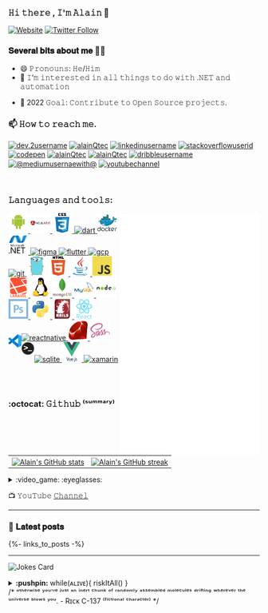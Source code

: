 <h3 align="Left">𝙷𝚒 𝚝𝚑𝚎𝚛𝚎 , 𝙸'𝚖 𝙰𝚕𝚊𝚒𝚗 👋</h3>

[![Website](https://img.shields.io/website?down_color=lightgrey&down_message=Down&style=for-the-badge&up_color=Green&up_message=Up&url=https%3A%2F%2FalainQtec.com)](https://www.alainQtec.com)
[![Twitter Follow](https://img.shields.io/twitter/follow/alainQtec?color=1DA1F2&logo=twitter&label=Follow&style=for-the-badge)](https://www.twitter.com/intent/follow?original_referer=https%3A%2F%2Fgithub.com%2FalainQtec&screen_name=)
<!-- <p align="left"> 
<img alt="Typing SVG" src="https://readme-typing-svg.herokuapp.com?color=%234F8BD7&size=17&duration=4958&width=650&height=49&lines=Wubba+lubba+dub+dub!;I'm+a+self-driven+tech+savvy+dude+with+a+knack+for+Coding+%26+design.+;An+aspiring+programmer+%26+College+undergrad;I+Love+exploring+new+technologies+and+always+open+to+challenges.;...">
</p> -->

<h3>𝐒𝐞𝐯𝐞𝐫𝐚𝐥 𝐛𝐢𝐭𝐬 𝐚𝐛𝐨𝐮𝐭 𝐦𝐞 👨‍💻</h3>

- 😄 𝙿𝚛𝚘𝚗𝚘𝚞𝚗𝚜: 𝙷𝚎/𝙷𝚒𝚖
- 👀 𝙸’𝚖 𝚒𝚗𝚝𝚎𝚛𝚎𝚜𝚝𝚎𝚍 𝚒𝚗 𝚊𝚕𝚕 𝚝𝚑𝚒𝚗𝚐𝚜 𝚝𝚘 𝚍𝚘 𝚠𝚒𝚝𝚑 .𝙽𝙴𝚃 𝚊𝚗𝚍 𝚊𝚞𝚝𝚘𝚖𝚊𝚝𝚒𝚘𝚗
<!-- - 🌱 𝙸’𝚖 𝚌𝚞𝚛𝚛𝚎𝚗𝚝𝚕𝚢 [𝚕𝚎𝚊𝚛𝚗𝚒𝚗𝚐 𝙶𝚘](https://alainQtec.com/blog/learning-go-to-use-with-hugo-challenges-and-hacks) -->
- 🎯 2022 𝙶𝚘𝚊𝚕: 𝙲𝚘𝚗𝚝𝚛𝚒𝚋𝚞𝚝𝚎 𝚝𝚘 𝙾𝚙𝚎𝚗 𝚂𝚘𝚞𝚛𝚌𝚎 𝚙𝚛𝚘𝚓𝚎𝚌𝚝𝚜.
<!-- - 💞️ 𝙸’𝚖 𝚕𝚘𝚘𝚔𝚒𝚗𝚐 𝚝𝚘 𝚌𝚘𝚕𝚕𝚊𝚋𝚘𝚛𝚊𝚝𝚎 .𝙽𝙴𝚃 𝚌𝚘𝚛𝚎 𝚋𝚊𝚜𝚎𝚜 𝚝𝚘𝚘𝚕𝚜 𝚊𝚗𝚍 𝚋𝚊𝚜𝚒𝚌𝚊𝚕𝚕𝚢 𝚊𝚕𝚕 𝚛𝚎𝚙𝚘𝚜 𝚙𝚒𝚗𝚗𝚎𝚍 𝚋𝚎𝚕𝚕𝚘𝚠. -->

<!-- - ☕ 𝙸’𝚖 𝚌𝚞𝚛𝚛𝚎𝚗𝚝𝚕𝚢 𝚠𝚘𝚛𝚔𝚒𝚗𝚐 𝚘𝚗 [𝙼𝚊𝚌𝚑𝚒𝚗𝚎 𝚕𝚎𝚊𝚛𝚗𝚒𝚗𝚐](https://alainqtec.com/projects/machinelearning) 𝚊𝚗𝚍 [𝚠𝚎𝚋 𝚍𝚎𝚟𝚎𝚕𝚘𝚙𝚖𝚎𝚗𝚝](https://alainqtec.com/projects/webdesign) -->
<!-- - 📝 𝙸 𝚛𝚎𝚐𝚞𝚕𝚊𝚛𝚕𝚢 𝚠𝚛𝚒𝚝𝚎 𝚊𝚛𝚝𝚒𝚌𝚕𝚎𝚜 𝚘𝚗 𝚖𝚢 <a href="https://alainqtec.com/blog/" title="𝚊𝚕𝚊𝚒𝚗𝚀𝚝𝚎𝚌.𝚌𝚘𝚖/𝚋𝚕𝚘𝚐  &̴   𝚌𝚢𝚋𝚛𝚝𝚛𝚡.𝚌𝚘𝚖">𝚋𝚕𝚘𝚐𝚜</a> -->

<!-- ### 𝙳𝚒𝚐𝚒𝚝𝚊𝚕 𝚏𝚘𝚘𝚝𝚙𝚛𝚒𝚗𝚝

𝙵𝚎𝚠 𝚜𝚎𝚕𝚏-𝚋𝚞𝚒𝚕𝚝 𝚕𝚒𝚟𝚎 𝚝𝚘𝚘𝚕𝚜 𝙸 𝚞𝚜𝚎 𝚎𝚟𝚎𝚛𝚢𝚍𝚊𝚢 :
- 𝙵𝚎𝚎𝚍𝚋𝚊𝚌𝚔/𝙲𝚑𝚊𝚝 𝚙𝚕𝚊𝚝𝚏𝚘𝚛𝚖 : (I Shall build mine.)
- 𝚄𝚛𝚕-𝚜𝚑𝚘𝚛𝚝𝚎𝚗𝚎𝚛 : (I Shall build mine.)
<!--
[<img src="https://spotifynowplaying-mu.vercel.app" alt="alainQtec Spotify" width="350" />](https://open.spotify.com/user/tterywbii7eqpgndb93tjatja)
 -->

### 📫 𝙷𝚘𝚠 𝚝𝚘 𝚛𝚎𝚊𝚌𝚑 𝚖𝚎.

<p align="left">
<a href="https://dev.to/alainQtec" target="blank"><img align="center" src="https://github.com/AlainQtec/AlainQtec/blob/main/Images/dev-dot-to.svg" alt="dev.2username" height="30" width="40" /></a>
<a href="https://twitter.com/alainQtec" target="blank"><img align="center" src="https://github.com/AlainQtec/AlainQtec/blob/main/Images/twitter.svg" alt="alainQtec" height="30" width="40" /></a>
<a href="https://linkedin.com/in/alainQtec" target="blank"><img align="center" src="https://github.com/AlainQtec/AlainQtec/blob/main/Images/linkedin.svg" alt="linkedinusername" height="30" width="40" /></a>
<a href="https://stackoverflow.com/c/zautomakerz" target="blank"><img align="center" src="https://cdn.jsdelivr.net/npm/simple-icons@3.0.1/icons/stackoverflow.svg" alt="stackoverflowuserid" height="30" width="40" /></a>
<a href="https://codepen.io/alainqtec" target="blank"><img align="center" src="https://github.com/alainQtec/AlainQtec/blob/main/Images/Codepen.io.png" alt="codepen" height="35" width="35" /></a>
<a href="https://fb.com/alainQtec" target="blank"><img align="center" src="https://github.com/AlainQtec/AlainQtec/blob/main/Images/facebook.svg" alt="alainQtec" height="35" width="35" /></a>
<a href="https://instagram.com/alainQtec" target="blank"><img align="center" src="https://github.com/AlainQtec/AlainQtec/blob/main/Images/instagram.svg" alt="alainQtec" height="35" width="35" /></a>
<a href="https://dribbble.com/alainQtec" target="blank"><img align="center" src="https://github.com/AlainQtec/AlainQtec/blob/main/Images/dribbble.svg" alt="dribbleusername" height="30" width="40" /></a>
<a href="https://medium.com/@alainQtec" target="blank"><img align="center" src="https://github.com/AlainQtec/AlainQtec/blob/main/Images/medium.svg" alt="@mediumusernaewith@" height="30" width="40" /></a>
<a href="https://www.youtube.com/channel/UCDVYFgx4pJekehwMUuXOyNA/about" target="blank"><img align="center" src="https://github.com/AlainQtec/AlainQtec/blob/main/Images/youtube.svg" alt="youtubechannel" height="35" width="40" /></a>
</p>
<br />

### 𝙻𝚊𝚗𝚐𝚞𝚊𝚐𝚎𝚜 𝚊𝚗𝚍 𝚝𝚘𝚘𝚕𝚜:

<!-- markdownlint-disable MD033 -->
<a href="https://github.com/alainQtec">
 <img src="https://raw.githubusercontent.com/alainQtec/GitStats/actions_branch/generated_images/languagesDarkMode.svg#gh-dark-mode-only" width="280" align="right" alt="Languages"/>
 <img src="https://raw.githubusercontent.com/alainQtec/GitStats/actions_branch/generated_images/overviewDarkMode.svg#gh-dark-mode-only" width="280" align="right" alt="Overview Alain Gitstats"/>
</a>
<!-- markdownlint-enable MD033 -->

<img align="left" alt="Visual Studio Code" width="26px" src="https://raw.githubusercontent.com/github/explore/80688e429a7d4ef2fca1e82350fe8e3517d3494d/topics/visual-studio-code/visual-studio-code.png" />
<p align="left">
<a href="https://developer.android.com" target="_blank">
<img src="https://raw.githubusercontent.com/devicons/devicon/master/icons/android/android-original-wordmark.svg" alt="android" width="40" height="40"/> </a>
<a href="https://angular.io" target="_blank"> <img src="https://raw.githubusercontent.com/devicons/devicon/master/icons/angularjs/angularjs-original-wordmark.svg" alt="angularjs" width="40" height="40"/> </a> <a href="https://www.w3schools.com/css/" target="_blank">
<img src="https://raw.githubusercontent.com/devicons/devicon/master/icons/css3/css3-original-wordmark.svg" alt="css3" width="40" height="40"/> </a> <a href="https://dart.dev" target="_blank"> <img src="https://www.vectorlogo.zone/logos/dartlang/dartlang-icon.svg" alt="dart" width="40" height="40"/> </a>
<a href="https://www.docker.com/" target="_blank"> <img src="https://raw.githubusercontent.com/devicons/devicon/master/icons/docker/docker-original-wordmark.svg" alt="docker" width="40" height="40"/> </a>
<a href="https://dotnet.microsoft.com/" target="_blank"> <img src="https://raw.githubusercontent.com/devicons/devicon/master/icons/dot-net/dot-net-original-wordmark.svg" alt="dotnet" width="40" height="40"/> </a>
<a href="https://www.figma.com/" target="_blank"> <img src="https://www.vectorlogo.zone/logos/figma/figma-icon.svg" alt="figma" width="40" height="40"/> </a>
<a href="https://flutter.dev" target="_blank"> <img src="https://www.vectorlogo.zone/logos/flutterio/flutterio-icon.svg" alt="flutter" width="40" height="40"/> </a>
<a href="https://cloud.google.com" target="_blank"> <img src="https://www.vectorlogo.zone/logos/google_cloud/google_cloud-icon.svg" alt="gcp" width="40" height="40"/> </a>
<a href="https://git-scm.com/" target="_blank"> <img src="https://www.vectorlogo.zone/logos/git-scm/git-scm-icon.svg" alt="git" width="40" height="40"/> </a>
<a href="https://golang.org" target="_blank"> <img src="https://raw.githubusercontent.com/devicons/devicon/master/icons/go/go-original.svg" alt="go" width="40" height="40"/></a>
<a href="https://www.w3.org/html/" target="_blank"> <img src="https://raw.githubusercontent.com/devicons/devicon/master/icons/html5/html5-original-wordmark.svg" alt="html5" width="40" height="40"/> </a> <a href="https://www.java.com" target="_blank"> <img src="https://raw.githubusercontent.com/devicons/devicon/master/icons/java/java-original.svg" alt="java" width="40" height="40"/> </a> <a href="https://developer.mozilla.org/en-US/docs/Web/JavaScript" target="_blank"> <img src="https://raw.githubusercontent.com/devicons/devicon/master/icons/javascript/javascript-original.svg" alt="javascript" width="40" height="40"/> </a> <a href="https://laravel.com/" target="_blank"> <img src="https://raw.githubusercontent.com/devicons/devicon/master/icons/laravel/laravel-plain-wordmark.svg" alt="laravel" width="40" height="40"/> </a> <a href="https://www.linux.org/" target="_blank"> <img src="https://raw.githubusercontent.com/devicons/devicon/master/icons/linux/linux-original.svg" alt="linux" width="40" height="40"/> </a> <a href="https://www.mongodb.com/" target="_blank"> <img src="https://raw.githubusercontent.com/devicons/devicon/master/icons/mongodb/mongodb-original-wordmark.svg" alt="mongodb" width="40" height="40"/> </a> <a href="https://www.mysql.com/" target="_blank"> <img src="https://raw.githubusercontent.com/devicons/devicon/master/icons/mysql/mysql-original-wordmark.svg" alt="mysql" width="40" height="40"/> </a> <a href="https://nodejs.org" target="_blank"> <img src="https://raw.githubusercontent.com/devicons/devicon/master/icons/nodejs/nodejs-original-wordmark.svg" alt="nodejs" width="40" height="40"/> </a> <a href="https://www.photoshop.com/en" target="_blank"> <img src="https://raw.githubusercontent.com/devicons/devicon/master/icons/photoshop/photoshop-line.svg" alt="photoshop" width="40" height="40"/> </a> <a href="https://www.python.org" target="_blank"> <img src="https://raw.githubusercontent.com/devicons/devicon/master/icons/python/python-original.svg" alt="python" width="40" height="40"/> </a> <a href="https://rubyonrails.org" target="_blank"> <img src="https://raw.githubusercontent.com/devicons/devicon/master/icons/rails/rails-original-wordmark.svg" alt="rails" width="40" height="40"/> </a> <a href="https://reactjs.org/" target="_blank"> <img src="https://raw.githubusercontent.com/devicons/devicon/master/icons/react/react-original-wordmark.svg" alt="react" width="40" height="40"/> </a> <a href="https://reactnative.dev/" target="_blank"> <img src="https://reactnative.dev/img/header_logo.svg" alt="reactnative" width="40" height="40"/> </a> <a href="https://www.ruby-lang.org/en/" target="_blank"> <img src="https://raw.githubusercontent.com/devicons/devicon/master/icons/ruby/ruby-original.svg" alt="ruby" width="40" height="40"/> </a> <a href="https://sass-lang.com" target="_blank"> <img src="https://raw.githubusercontent.com/devicons/devicon/master/icons/sass/sass-original.svg" alt="sass" width="40" height="40"/> </a> <a href="https://www.sqlite.org/" target="_blank"> <img src="https://www.vectorlogo.zone/logos/sqlite/sqlite-icon.svg" alt="sqlite" width="40" height="40"/> </a> <a href="https://vuejs.org/" target="_blank"> <img src="https://raw.githubusercontent.com/devicons/devicon/master/icons/vuejs/vuejs-original-wordmark.svg" alt="vuejs" width="40" height="40"/> </a> <a href="https://dotnet.microsoft.com/apps/xamarin" target="_blank"> <img src="https://raw.githubusercontent.com/detain/svg-logos/780f25886640cef088af994181646db2f6b1a3f8/svg/xamarin.svg" alt="xamarin" width="40" height="40"/> </a> 
<img align="left" alt="Terminal" width="26px" src="https://raw.githubusercontent.com/github/explore/80688e429a7d4ef2fca1e82350fe8e3517d3494d/topics/terminal/terminal.png" />
</p><br /><br />

### :octocat: 𝙶𝚒𝚝𝚑𝚞𝚋 ⁽ˢᵘᵐᵐᵃʳʸ⁾

<div align="center">
<table style="border:0px solid transparent; cellpadding="0"; cellspacing="0"; padding: 0; font-size: .7rem;">
  <tr>
    <td>
   <a href="https://github.com/anuraghazra/github-readme-stats"><img align="center" src="https://github-readme-stats.vercel.app/api?username=alainQtec" alt="Alain's GitHub stats" width="450" />
   </a>
   </td>
   <td>
   <a href="https://github.com/anuraghazra/github-readme-stats"><img align="center" src="https://github-readme-streak-stats.herokuapp.com/?user=alainQtec&" alt="Alain's GitHub streak" width="450" />
   </a>
   </td>
  </tr>
</table>
</div>

<details>
  <summary>:video_game: :eyeglasses:</summary>
  <p align="center"> <a href="https://github.com/ryo-ma/github-profile-trophy"><img src="https://github-profile-trophy.vercel.app/?username=alainQtec" alt="alainQtec" /></a></p>
 <p align="center" style="text-align: center; font-size: .7rem;">𝚃𝚑𝚎𝚛𝚎'𝚜 𝚗𝚘𝚝𝚑𝚒𝚗𝚐 𝚝𝚘 𝚜𝚎𝚎 𝚑𝚎𝚛𝚎, 𝚓𝚞𝚜𝚝 𝚐𝚊𝚖𝚒𝚏𝚒𝚌𝚊𝚝𝚒𝚘𝚗𝚜 𝚝𝚘 𝚔𝚎𝚎𝚙 𝚖𝚎 𝚑𝚘𝚘𝚔𝚎𝚍 𝚘𝚗 𝚌𝚘𝚍𝚒𝚗𝚐.</p>
</details>

📺 𝚈𝚘𝚞𝚃𝚞𝚋𝚎 [𝙲𝚑𝚊𝚗𝚗𝚎𝚕](https://www.youtube.com/channel/UCDVYFgx4pJekehwMUuXOyNA/about)

---

### 📕 𝐋𝐚𝐭𝐞𝐬𝐭 𝐩𝐨𝐬𝐭𝐬

{%- links_to_posts -%}

---
<!-- <p align="centre"> <img src="https://komarev.com/ghpvc/?username=alainQtec&label=Profile%20views&color=0e75b6&style=flat" alt="alainQtec" /> </p> -->

![Jokes Card](https://readme-jokes.vercel.app/api?hideBorder&theme=cobalt&qColor=%23944bcc&aColor=%23bbdb51)

<details>
    <summary><b>:pushpin:</b> while(ᴀʟɪᴠᴇ){ riskItAll() }</br>
    /* ᵒᵗʰᵉʳʷⁱˢᵉ ʸᵒᵘ'ʳᵉ ʲᵘˢᵗ ᵃⁿ ⁱⁿᵉʳᵗ ᶜʰᵘⁿᵏ ᵒᶠ ʳᵃⁿᵈᵒᵐˡʸ ᵃˢˢᵉᵐᵇˡᵉᵈ ᵐᵒˡᵉᶜᵘˡᵉˢ ᵈʳⁱᶠᵗⁱⁿᵍ ʷʰᵉʳᵉᵛᵉʳ ᵗʰᵉ ᵘⁿⁱᵛᵉʳˢᵉ ᵇˡᵒʷˢ ʸᵒᵘ. - Rɪᴄᴋ C-137 ⁽ᶠⁱᶜᵗⁱᵒⁿᵃˡ ᶜʰᵃʳᵃᶜᵗᵉʳ⁾ */
 </summary><br/>
 <a href='https://github.com/marketplace/actions/quote-readme'>
<!--STARTS_HERE_QUOTE_README-->
<i>❝A computer worm was present before that could access your Windows XP OS, could download a patch from Microsoft to exist the vulnerability as used it to infect the system and after delete itself.❞</i>
<!--ENDS_HERE_QUOTE_README-->
 </a>
<!--
<p align="center">
 <h3>Some 𝚒𝐧𝐬𝐩𝐢𝐫𝐚𝐭𝐢𝐨𝐧𝐚𝐥 𝚚𝐮𝐨𝐭𝐞𝐬 𝚝𝐡𝐚𝐭 𝚔𝐞𝐞𝐩 𝐦𝐞 𝚐𝐨𝐢𝐧𝐠.</h3>
   <ul>
    <li>"𝚢𝚘𝚞 𝚍𝚘𝚗'𝚝 𝚑𝚊𝚟𝚎 𝚝𝚘 𝚋𝚎 𝚐𝚛𝚎𝚊𝚝 𝚊𝚝 𝚜𝚘𝚖𝚎𝚝𝚑𝚒𝚗𝚐 𝚝𝚘 𝚜𝚝𝚊𝚛𝚝, 𝚋𝚞𝚝 𝚢𝚘𝚞 𝚑𝚊𝚟𝚎 𝚝𝚘 𝚜𝚝𝚊𝚛𝚝 𝚝𝚘 𝚋𝚎 𝚐𝚛𝚎𝚊𝚝 𝚊𝚝 𝚜𝚘𝚖𝚎𝚝𝚑𝚒𝚗𝚐." – Zig Ziglar"</li>
    <li><b>"𝐓𝐚𝐥𝐤 𝐢𝐬 𝐜𝐡𝐞𝐚𝐩. 𝐒𝐡𝐨𝐰 𝐦𝐞 𝐭𝐡𝐞 𝐜𝐨𝐝𝐞."</b> - Linus Torvalds</li>
    <li>"𝐀𝐧𝐲 𝐟𝐨𝐨𝐥 𝐜𝐚𝐧 𝐰𝐫𝐢𝐭𝐞 𝐜𝐨𝐝𝐞 𝐭𝐡𝐚𝐭 𝐚 𝐜𝐨𝐦𝐩𝐮𝐭𝐞𝐫 𝐜𝐚𝐧 𝐮𝐧𝐝𝐞𝐫𝐬𝐭𝐚𝐧𝐝. 𝐆𝐨𝐨𝐝 𝐩𝐫𝐨𝐠𝐫𝐚𝐦𝐦𝐞𝐫𝐬 𝐰𝐫𝐢𝐭𝐞 𝐜𝐨𝐝𝐞 𝐭𝐡𝐚𝐭 𝐡𝐮𝐦𝐚𝐧𝐬 𝐜𝐚𝐧 𝐮𝐧𝐝𝐞𝐫𝐬𝐭𝐚𝐧𝐝".</li>
    <li>"𝚃𝚑𝚎 𝚍𝚎𝚜𝚒𝚛𝚎 𝚏𝚘𝚛 𝚖𝚘𝚛𝚎 𝚙𝚘𝚜𝚒𝚝𝚒𝚟𝚎 𝚎𝚡𝚙𝚎𝚛𝚒𝚎𝚗𝚌𝚎 𝚒𝚜 𝚒𝚝𝚜𝚎𝚕𝚏 𝚊 𝚗𝚎𝚐𝚊𝚝𝚒𝚟𝚎 𝚎𝚡𝚙𝚎𝚛𝚒𝚎𝚗𝚌𝚎. 𝙰𝚗𝚍, 𝚙𝚊𝚛𝚊𝚍𝚘𝚡𝚒𝚌𝚊𝚕𝚕𝚢, 𝚝𝚑𝚎 𝚊𝚌𝚌𝚎𝚙𝚝𝚊𝚗𝚌𝚎 𝚘𝚏 𝚘𝚗𝚎'𝚜 𝚗𝚎𝚐𝚊𝚝𝚒𝚟𝚎 𝚎𝚡𝚙𝚎𝚛𝚒𝚎𝚗𝚌𝚎 𝚒𝚜 𝚒𝚝𝚜𝚎𝚕𝚏 𝚊 𝚙𝚘𝚜𝚒𝚝𝚒𝚟𝚎 𝚎𝚡𝚙𝚎𝚛𝚒𝚎𝚗𝚌𝚎". -𝙼𝚊𝚛𝚔 𝙼𝚊𝚗𝚜𝚘𝚗</li>
    <li>"𝚈𝚘𝚞 𝚑𝚊𝚟𝚎 𝚙𝚘𝚠𝚎𝚛 𝚘𝚟𝚎𝚛 𝚢𝚘𝚞𝚛 𝚖𝚒𝚗𝚍 — 𝚗𝚘𝚝 𝚘𝚞𝚝𝚜𝚒𝚍𝚎 𝚎𝚟𝚎𝚗𝚝𝚜. 𝚁𝚎𝚊𝚕𝚒𝚣𝚎 𝚝𝚑𝚒𝚜 𝚊𝚗𝚍 𝚢𝚘𝚞 𝚠𝚒𝚕𝚕 𝚏𝚒𝚗𝚍 𝚐𝚛𝚎𝚊𝚝 𝚜𝚝𝚛𝚎𝚗𝚐𝚝𝚑". — Marcus Aurelius</li>
    <li><b>"𝐍𝐨𝐛𝐨𝐝𝐲 𝐞𝐱𝐢𝐬𝐭𝐬 𝐨𝐧 𝐩𝐮𝐫𝐩𝐨𝐬𝐞, 𝐍𝐨𝐛𝐨𝐝𝐲 𝐛𝐞𝐥𝐨𝐧𝐠𝐬 𝐚𝐧𝐲𝐰𝐡𝐞𝐫𝐞, 𝐰𝐞’𝐫𝐞 𝐚𝐥𝐥 𝐠𝐨𝐢𝐧𝐠 𝐭𝐨 𝐝𝐢𝐞".</b> - 𝚆𝚎'𝚛𝚎 𝚓𝚞𝚜𝚝 𝚑𝚞𝚖𝚊𝚗𝚜; 𝚠𝚎'𝚛𝚎 𝚗𝚘𝚝𝚑𝚒𝚗𝚐 𝚎𝚡𝚌𝚎𝚙𝚝𝚒𝚘𝚗𝚊𝚕. 𝚂𝚝𝚘𝚙 𝚝𝚊𝚔𝚒𝚗𝚐 𝚎𝚟𝚎𝚛𝚢𝚝𝚑𝚒𝚗𝚐 𝚒𝚗 𝚕𝚒𝚏𝚎 𝚝𝚘𝚘 𝚜𝚎𝚛𝚒𝚘𝚞𝚜𝚕𝚢; 𝚒𝚗 𝚝𝚑𝚎 𝚎𝚗𝚍, 𝚒𝚝 𝚊𝚕𝚕  𝚖𝚎𝚊𝚗𝚜 𝚗𝚘𝚝𝚑𝚒𝚗𝚐 𝚋𝚎𝚌𝚊𝚞𝚜𝚎 𝚊𝚕𝚕 𝚢𝚘𝚞 𝚑𝚊𝚟𝚎 𝚒𝚜 𝚢𝚘𝚞 𝚊𝚗𝚍 𝚠𝚑𝚊𝚝 𝚢𝚘𝚞 𝚌𝚑𝚘𝚘𝚜𝚎 𝚝𝚘 𝚍𝚘 𝚠𝚒𝚝𝚑 𝚢𝚘𝚞𝚛 𝚕𝚒𝚏𝚎. 𝚂𝚝𝚘𝚙 𝚠𝚊𝚒𝚝𝚒𝚗𝚐 𝚏𝚘𝚛 𝚝𝚑𝚒𝚗𝚐𝚜 𝚝𝚘 𝚋𝚎 𝚑𝚊𝚗𝚍𝚎𝚍 𝚝𝚘 𝚢𝚘𝚞; 𝚓𝚞𝚜𝚝, 𝚐𝚘 𝚊𝚗𝚍 𝚍𝚘 𝚒𝚝!
    </li>
   </ul>
</p> -->
</details>
<!-- Used Fonts from https://www.coolfontsgenerator.com/ ST2 -->
